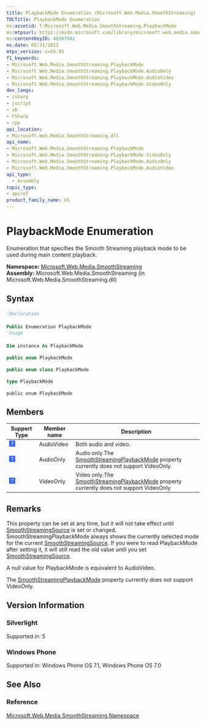 ```yaml
---
title: PlaybackMode Enumeration (Microsoft.Web.Media.SmoothStreaming)
TOCTitle: PlaybackMode Enumeration
ms:assetid: T:Microsoft.Web.Media.SmoothStreaming.PlaybackMode
ms:mtpsurl: https://msdn.microsoft.com/library/microsoft.web.media.smoothstreaming.playbackmode(v=VS.95)
ms:contentKeyID: 46307942
ms.date: 05/31/2012
mtps_version: v=VS.95
f1_keywords:
- Microsoft.Web.Media.SmoothStreaming.PlaybackMode
- Microsoft.Web.Media.SmoothStreaming.PlaybackMode.AudioOnly
- Microsoft.Web.Media.SmoothStreaming.PlaybackMode.AudioVideo
- Microsoft.Web.Media.SmoothStreaming.PlaybackMode.VideoOnly
dev_langs:
- csharp
- jscript
- vb
- FSharp
- cpp
api_location:
- Microsoft.Web.Media.SmoothStreaming.dll
api_name:
- Microsoft.Web.Media.SmoothStreaming.PlaybackMode
- Microsoft.Web.Media.SmoothStreaming.PlaybackMode.VideoOnly
- Microsoft.Web.Media.SmoothStreaming.PlaybackMode.AudioOnly
- Microsoft.Web.Media.SmoothStreaming.PlaybackMode.AudioVideo
api_type:
  - Assembly
topic_type:
- apiref
product_family_name: VS
---
```


# PlaybackMode Enumeration

Enumeration that specifies the Smooth Streaming playback mode to be used during main content playback.

**Namespace:**  [Microsoft.Web.Media.SmoothStreaming](microsoft-web-media-smoothstreaming-namespace_1.md)  
**Assembly:**  Microsoft.Web.Media.SmoothStreaming (in Microsoft.Web.Media.SmoothStreaming.dll)

## Syntax

```vb
'Declaration

Public Enumeration PlaybackMode
'Usage

Dim instance As PlaybackMode
```

```csharp
public enum PlaybackMode
```

```cpp
public enum class PlaybackMode
```

``` fsharp
type PlaybackMode
```

```jscript
public enum PlaybackMode
```

## Members

|Support Type|Member name|Description|
|--- |--- |--- |
|![Supported by Windows Phone](images/Ff728255.slMobile(VS.95).gif "Supported by Windows Phone")|AudioVideo|Both audio and video.|
|![Supported by Windows Phone](images/Ff728255.slMobile(VS.95).gif "Supported by Windows Phone")|AudioOnly|Audio only.The [SmoothStreamingPlaybackMode](smoothstreamingmediaelement-smoothstreamingplaybackmode-property-microsoft-web-media-smoothstreaming_1.md) property currently does not support VideoOnly.|
|![Supported by Windows Phone](images/Ff728255.slMobile(VS.95).gif "Supported by Windows Phone")|VideoOnly|Video only.The [SmoothStreamingPlaybackMode](smoothstreamingmediaelement-smoothstreamingplaybackmode-property-microsoft-web-media-smoothstreaming_1.md) property currently does not support VideoOnly|

## Remarks

This property can be set at any time, but it will not take effect until [SmoothStreamingSource](smoothstreamingmediaelement-smoothstreamingsource-property-microsoft-web-media-smoothstreaming_1.md) is set or changed. SmoothStreamingPlaybackMode always shows the currently selected mode for the current [SmoothStreamingSource](smoothstreamingmediaelement-smoothstreamingsource-property-microsoft-web-media-smoothstreaming_1.md). If you were to read PlaybackMode after setting it, it will still read the old value until you set [SmoothStreamingSource](smoothstreamingmediaelement-smoothstreamingsource-property-microsoft-web-media-smoothstreaming_1.md).

A null value for PlaybackMode is equivalent to AudioVideo.

The [SmoothStreamingPlaybackMode](smoothstreamingmediaelement-smoothstreamingplaybackmode-property-microsoft-web-media-smoothstreaming_1.md) property currently does not support VideoOnly.

## Version Information

### Silverlight

Supported in: 5  

### Windows Phone

Supported in: Windows Phone OS 7.1, Windows Phone OS 7.0  

## See Also

### Reference

[Microsoft.Web.Media.SmoothStreaming Namespace](microsoft-web-media-smoothstreaming-namespace_1.md)
